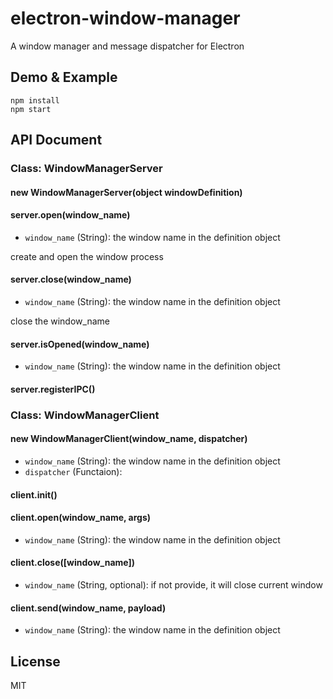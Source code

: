 # electron-window-manager
A window manager and message dispatcher for Electron

## Demo & Example

```
npm install
npm start
```

## API Document

### Class: WindowManagerServer

#### new WindowManagerServer(object windowDefinition)

#### server.open(window_name)
* `window_name` (String): the window name in the definition object

create and open the window process

#### server.close(window_name)
* `window_name` (String): the window name in the definition object

close the window_name

#### server.isOpened(window_name)
* `window_name` (String): the window name in the definition object

#### server.registerIPC()

### Class: WindowManagerClient

#### new WindowManagerClient(window_name, dispatcher)
* `window_name` (String): the window name in the definition object
* `dispatcher` (Functaion): 

#### client.init()

#### client.open(window_name, args)
* `window_name` (String): the window name in the definition object

#### client.close([window_name])
* `window_name` (String, optional): if not provide, it will close current window

#### client.send(window_name, payload)
* `window_name` (String): the window name in the definition object

## License

MIT
